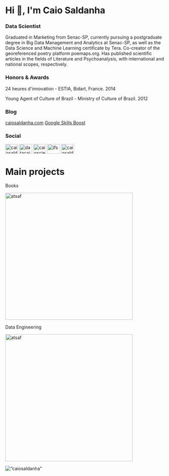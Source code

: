<h1 align="left">Hi 👋, I'm Caio Saldanha</h1>
<h3 align="left">Data Scientist</h3>

Graduated in Marketing from Senac-SP, currently pursuing a postgraduate degree in Big Data Management and Analytics at Senac-SP, as well as the Data Science and Machine Learning certificate by Tera. Co-creator of the georeferenced poetry platform poemaps.org. Has published scientific articles in the fields of Literature and Psychoanalysis, with international and national scopes, respectively.

<h3 align="left">Honors & Awards</h3>

24 heures d'innovation - ESTIA, Bidart, France. 2014

Young Agent of Culture of Brazil - Ministry of Culture of Brazil. 2012

<h3 align="left">Blog</h3>

<p align='left'>
  <a href='https://caiosaldanha.com'>caiosaldanha.com</a>
  <a href='ttps://www.cloudskillsboost.google/public_profiles/fce2bb91-630c-4226-b775-5261f6014186'>Google Skills Boost</a>
</p>

<h3 align="left">Social</h3>

<p align="left">
  <a href="https://linkedin.com/in/caiosaldanha" target="blank"><img align="center" src="https://raw.githubusercontent.com/rahuldkjain/github-profile-readme-generator/master/src/images/icons/Social/linked-in-alt.svg" alt="caiosaldanha" height="30" width="40" /></a>
<a href="https://twitter.com/datacaio" target="blank"><img align="center" src="https://raw.githubusercontent.com/rahuldkjain/github-profile-readme-generator/master/src/images/icons/Social/twitter.svg" alt="datacaio" height="30" width="40" /></a>
<a href="https://kaggle.com/caioscience" target="blank"><img align="center" src="https://raw.githubusercontent.com/rahuldkjain/github-profile-readme-generator/master/src/images/icons/Social/kaggle.svg" alt="caioscience" height="30" width="40" /></a>
<a href="https://medium.com/@ifs" target="blank"><img align="center" src="https://raw.githubusercontent.com/rahuldkjain/github-profile-readme-generator/master/src/images/icons/Social/medium.svg" alt="ifs" height="30" width="40" /></a>
<a href="https://www.youtube.com/c/caiosaldanha" target="blank"><img align="center" src="https://raw.githubusercontent.com/rahuldkjain/github-profile-readme-generator/master/src/images/icons/Social/youtube.svg" alt="caiosaldanha" height="30" width="40" /></a>
</p>

# Main projects

Books

<p align="left">
  <a href="https://github.com/caiosaldanha/this_is_statistics"><img width="400" src="https://github-readme-stats-git-masterrstaa-rickstaa.vercel.app/api/pin/?username=caiosaldanha&repo=this_is_statistics&theme=react&bg_color=1F222E&title_color=F85D7F&icon_color=F8D866&hide_border=true&show_icons=false" alt="atsaf"></a>

</p>

Data Engineering

<p align="left">
  <a href="https://github.com/caiosaldanha/sql_queries"><img width="400" src="https://github-readme-stats-git-masterrstaa-rickstaa.vercel.app/api/pin/?username=caiosaldanha&repo=sql_queries&theme=react&bg_color=1F222E&title_color=F85D7F&icon_color=F8D866&hide_border=true&show_icons=false" alt="atsaf"></a>
  
</p>

<p align="left"> <img src="https://github-readme-stats-git-masterrstaa-rickstaa.vercel.app/api?username=caiosaldanha&hide=java,html,tex&theme=react&bg_color=1F222E&title_color=F85D7F&icon_color=F8D866&hide_border=true&langs_count=4)" alt=“caiosaldanha” />
